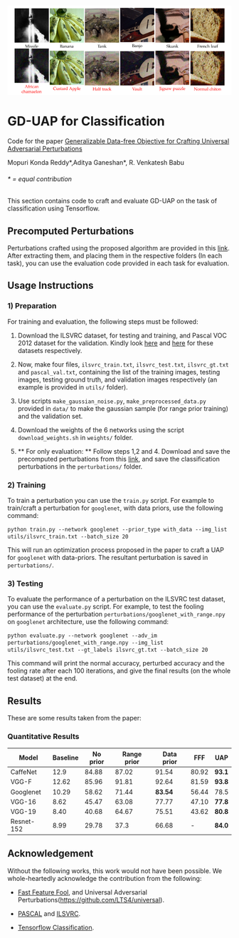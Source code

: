
![Classification example](classification_example.png)

# GD-UAP for Classification

Code for the paper [Generalizable Data-free Objective for Crafting Universal Adversarial Perturbations](https://arxiv.org/abs/1801.08092)

Mopuri Konda Reddy*,Aditya Ganeshan*, R. Venkatesh Babu

###### * = equal contribution 

This section contains code to craft and evaluate GD-UAP on the task of classification using Tensorflow.

## Precomputed Perturbations

Perturbations crafted using the proposed algorithm are provided in this [link](https://www.dropbox.com/s/ixjzg4itx10nhid/perturbations.tar.gz?dl=0). After extracting them, and placing them in the respective folders (In each task), you can use the evaluation code provided in each task for evaluation.

## Usage Instructions

### 1) Preparation

For training and evaluation, the following steps must be followed:

1) Download the ILSVRC dataset, for testing and training, and Pascal VOC 2012 dataset for the validation. Kindly look [here](http://www.image-net.org/challenges/LSVRC/) and [here](http://host.robots.ox.ac.uk/pascal/VOC/voc2012/) for these datasets respectively.

2) Now, make four files, `ilsvrc_train.txt`, `ilsvrc_test.txt`, `ilsvrc_gt.txt` and `pascal_val.txt`, containing the list of the training images, testing images, testing ground truth, and validation images respectively (an example is provided in `utils/` folder).

3) Use scripts `make_gaussian_noise.py`, `make_preprocessed_data.py` provided in `data/` to make the gaussian sample (for range prior training) and the validation set.

4) Download the weights of the 6 networks using the script `download_weights.sh` in `weights/` folder.

5) ** For only evaluation: ** Follow steps 1,2 and 4. Download and save the precomputed perturbations from this [link](https://www.dropbox.com/s/ixjzg4itx10nhid/perturbations.tar.gz?dl=0), and save the classification perturbations in the `perturbations/` folder.

### 2) Training

To train a perturbation you can use the `train.py` script. For example to train/craft a perturbation for `googlenet`, with data priors, use the following command:

```
python train.py --network googlenet --prior_type with_data --img_list utils/ilsvrc_train.txt --batch_size 20
```
This will run an optimization process proposed in the paper to craft a UAP for `googlenet` with data-priors. The resultant perturbation is saved in `perturbations/`.


### 3) Testing

To evaluate the performance of a perturbation on the ILSVRC test dataset, you can use the `evaluate.py` script. For example, to test the fooling performance of the perturbation `perturbations/googlenet_with_range.npy` on `googlenet` architecture, use the following command:

```
python evaluate.py --network googlenet --adv_im perturbations/googlenet_with_range.npy --img_list utils/ilsvrc_test.txt --gt_labels ilsvrc_gt.txt --batch_size 20
```
This command will print the normal accuracy, perturbed accuracy and the fooling rate after each 100 iterations, and give the final results (on the whole test dataset) at the end.

## Results

These are some results taken from the paper:

### Quantitative Results

|Model     | Baseline | No prior | Range prior | Data prior | FFF | UAP|
|------------|-----|-----|-----|-----|-----|-----|
|CaffeNet     | 12.9 | 84.88    | 87.02       | 91.54   | 80.92   | **93.1**   |
|VGG-F        | 12.62 | 85.96    | 91.81       | 92.64   | 81.59  | **93.8**   |
|Googlenet    | 10.29 | 58.62    | 71.44       | **83.54**   | 56.44  | 78.5   |
|VGG-16       | 8.62 | 45.47    | 63.08       | 77.77   | 47.10  | **77.8**   |
|VGG-19       | 8.40 | 40.68    | 64.67       | 75.51   | 43.62  | **80.8**   |
|Resnet-152   | 8.99 | 29.78    | 37.3        | 66.68   |  - | **84.0**   | 

## Acknowledgement

Without the following works, this work would not have been possible. We whole-heartedly acknowledge the contribution from the following:

* [Fast Feature Fool](https://github.com/val-iisc/fast-feature-fool), and Universal Adversarial Perturbations(https://github.com/LTS4/universal). 

* [PASCAL](http://host.robots.ox.ac.uk/pascal/VOC/voc2012/) and [ILSVRC](http://www.image-net.org/challenges/LSVRC/).

* [Tensorflow Classification](https://github.com/utsavgarg/tensorflow-classification).
